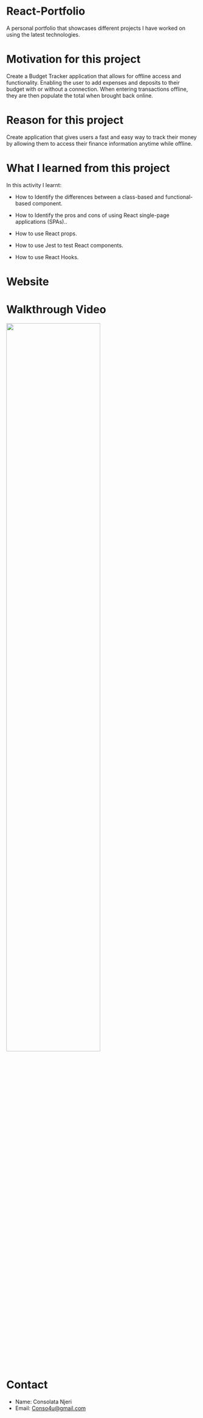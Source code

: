 # React-Portfolio
A personal portfolio that showcases different projects I have worked on using the latest technologies. 
# Motivation for this project

Create a Budget Tracker application that allows for offline access and functionality. Enabling the user to add expenses and deposits to their budget with or without a connection. When entering transactions offline, they are then populate the total when brought back online.

# Reason for this project 

Create application that gives users a fast and easy way to track their money by allowing them to access their finance information anytime while offline.

# What I learned from this project 

In this activity I learnt:

* How to Identify the differences between a class-based and functional-based component.

* How to Identify the pros and cons of using React single-page applications (SPAs).. 

* How to use React props. 

* How to use Jest to test React components.

* How to use React Hooks.


# Website



# Walkthrough Video 




<img id="styledImage"
    src="models/" width="70%" height="70%"
    alt=""
  />

# Contact 

* Name: Consolata Njeri
* Email: Conso4u@gmail.com

